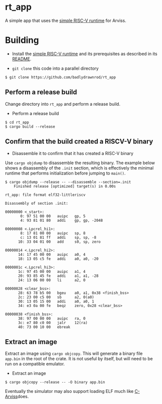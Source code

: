 # rt_app

A simple app that uses the [simple RISC-V runtime](https://github.com/badlydrawnrod/rt) for Arviss.

# Building

- Install the [simple RISC-V runtime](https://github.com/badlydrawnrod/rt) and its prerequisites as described in its [README](https://github.com/badlydrawnrod/rt/blob/master/README.md).

- `git clone` this code into a parallel directory

```
$ git clone https://github.com/badlydrawnrod/rt_app
```

## Perform a release build

Change directory into `rt_app` and perform a release build.

- Perform a release build

```
$ cd rt_app
$ cargo build --release
```

## Confirm that the build created a RISCV-V binary

- Disassemble it to confirm that it has created a RISC-V binary

Use `cargo objdump` to disassemble the resulting binary. The example below shows a disassembly of the `.init`
section, which is effectively the minimal runtime that performs initialization before jumping to `main()`.

```
$ cargo objdump --release -- --disassemble --section=.init
    Finished release [optimized] target(s) in 0.00s

rt_app: file format elf32-littleriscv

Disassembly of section .init:

00000000 <_start>:
       0: 97 51 00 00   auipc   gp, 5
       4: 93 81 01 80   addi    gp, gp, -2048

00000008 <.Lpcrel_hi1>:
       8: 17 81 00 00   auipc   sp, 8
       c: 13 01 81 ff   addi    sp, sp, -8
      10: 33 04 01 00   add     s0, sp, zero

00000014 <.Lpcrel_hi2>:
      14: 17 45 00 00   auipc   a0, 4
      18: 13 05 c5 fe   addi    a0, a0, -20

0000001c <.Lpcrel_hi3>:
      1c: 97 45 00 00   auipc   a1, 4
      20: 93 85 45 fe   addi    a1, a1, -28
      24: 13 06 00 00   li      a2, 0

00000028 <clear_bss>:
      28: 63 78 b5 00   bgeu    a0, a1, 0x38 <finish_bss>
      2c: 23 00 c5 00   sb      a2, 0(a0)
      30: 13 05 15 00   addi    a0, a0, 1
      34: e3 0a 00 fe   beqz    zero, 0x28 <clear_bss>

00000038 <finish_bss>:
      38: 97 00 00 00   auipc   ra, 0
      3c: e7 80 c0 00   jalr    12(ra)
      40: 73 00 10 00   ebreak
```

## Extract an image

Extract an image using `cargo objcopy`. This will generate a binary file `app.bin` in the root of the crate. It is
not useful by itself, but will need to be run on a compatible emulator.

- Extract an image

```
$ cargo objcopy --release -- -O binary app.bin
```

Eventually the simulator may also support loading ELF much like [C-Arviss](https://github.com/badlydrawnrod/arviss)does.
